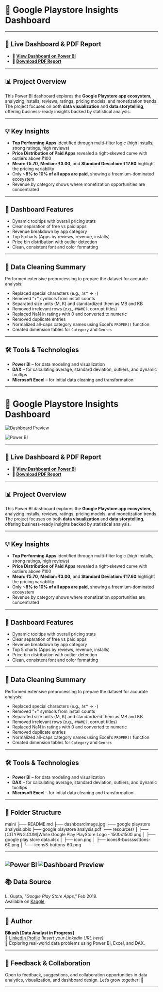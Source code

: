 # 📱 Google Playstore Insights Dashboard


---

## 🔗 Live Dashboard & PDF Report

- 🔗 [**View Dashboard on Power BI**](https://app.powerbi.com/view?r=eyJrIjoiYTk2OWY5MjEtZjgzOC00M2UxLTgyODUtZGVlN2YwZDc4ZDZjIiwidCI6ImM2ZTU0OWIzLTVmNDUtNDAzMi1hYWU5LWQ0MjQ0ZGM1YjJjNCJ9)
- 📄 [**Download PDF Report**](google-playstore-analysis.pdf)

---

## 📊 Project Overview

This Power BI dashboard explores the **Google Playstore app ecosystem**, analyzing installs, reviews, ratings, pricing models, and monetization trends. The project focuses on both **data visualization** and **data storytelling**, offering business-ready insights backed by statistical analysis.

---

## 💡 Key Insights

- **Top Performing Apps** identified through multi-filter logic (high installs, strong ratings, high reviews)
- **Price Distribution of Paid Apps** revealed a right-skewed curve with outliers above ₹100
- **Mean: ₹5.70**, **Median: ₹3.00**, and **Standard Deviation: ₹17.60** highlight the pricing variability
- Only **~8% to 10% of all apps are paid**, showing a freemium-dominated ecosystem
- Revenue by category shows where monetization opportunities are concentrated

---

## 📌 Dashboard Features

- Dynamic tooltips with overall pricing stats
- Clear separation of free vs paid apps
- Revenue breakdown by app category
- Top 5 charts (Apps by reviews, revenue, installs)
- Price bin distribution with outlier detection
- Clean, consistent font and color formatting

---

## 🧹 Data Cleaning Summary

Performed extensive preprocessing to prepare the dataset for accurate analysis:

- Replaced special characters (e.g., `â€“` → `-`)
- Removed "+" symbols from install counts
- Separated size units (M, K) and standardized them as MB and KB
- Removed irrelevant rows (e.g., `#NAME?`, corrupt titles)
- Replaced NaN in ratings with 0 and converted to numeric
- Removed duplicate entries
- Normalized all-caps category names using Excel’s `PROPER()` function
- Created dimension tables for `Category` and `Genres`

---

## 🛠 Tools & Technologies

- **Power BI** – for data modeling and visualization  
- **DAX** – for calculating average, standard deviation, outliers, and dynamic tooltips  
- **Microsoft Excel** – for initial data cleaning and transformation

---

# 📱 Google Playstore Insights Dashboard

![Dashboard Preview](dashboardimage.jpg)

![Power BI](https://img.shields.io/badge/Built%20With-Power%20BI-yellow?logo=Power-BI&logoColor=white)

---

## 🔗 Live Dashboard & PDF Report

- 🔗 [**View Dashboard on Power BI**](https://app.powerbi.com/view?r=eyJrIjoiYTk2OWY5MjEtZjgzOC00M2UxLTgyODUtZGVlN2YwZDc4ZDZjIiwidCI6ImM2ZTU0OWIzLTVmNDUtNDAzMi1hYWU5LWQ0MjQ0ZGM1YjJjNCJ9)
- 📄 [**Download PDF Report**](google-playstore-analysis.pdf)

---

## 📊 Project Overview

This Power BI dashboard explores the **Google Playstore app ecosystem**, analyzing installs, reviews, ratings, pricing models, and monetization trends. The project focuses on both **data visualization** and **data storytelling**, offering business-ready insights backed by statistical analysis.

---

## 💡 Key Insights

- **Top Performing Apps** identified through multi-filter logic (high installs, strong ratings, high reviews)
- **Price Distribution of Paid Apps** revealed a right-skewed curve with outliers above ₹100
- **Mean: ₹5.70**, **Median: ₹3.00**, and **Standard Deviation: ₹17.60** highlight the pricing variability
- Only **~8% to 10% of all apps are paid**, showing a freemium-dominated ecosystem
- Revenue by category shows where monetization opportunities are concentrated

---

## 📌 Dashboard Features

- Dynamic tooltips with overall pricing stats
- Clear separation of free vs paid apps
- Revenue breakdown by app category
- Top 5 charts (Apps by reviews, revenue, installs)
- Price bin distribution with outlier detection
- Clean, consistent font and color formatting

---

## 🧹 Data Cleaning Summary

Performed extensive preprocessing to prepare the dataset for accurate analysis:

- Replaced special characters (e.g., `â€“` → `-`)
- Removed "+" symbols from install counts
- Separated size units (M, K) and standardized them as MB and KB
- Removed irrelevant rows (e.g., `#NAME?`, corrupt titles)
- Replaced NaN in ratings with 0 and converted to numeric
- Removed duplicate entries
- Normalized all-caps category names using Excel’s `PROPER()` function
- Created dimension tables for `Category` and `Genres`

---

## 🛠 Tools & Technologies

- **Power BI** – for data modeling and visualization  
- **DAX** – for calculating average, standard deviation, outliers, and dynamic tooltips  
- **Microsoft Excel** – for initial data cleaning and transformation

---

## 📂 Folder Structure
main/
├── README.md
├── dashboardimage.jpg
├── google playstore analysis.pbix
├── google playstore analysis.pdf
├── resources/
│ ├── [CITYPNG.COM]White Google Play PlayStore Logo - 1500x1500.png
│ ├── google play store data.xlsx
│ ├── icon.png
│ ├── icons8-busssssttons-60.png
│ └── icons8-buttons-60.png

---
![Power BI](https://img.shields.io/badge/Built%20With-Power%20BI-yellow?logo=Power-BI&logoColor=white)
![Dashboard Preview](dashboardimage.jpg)
---

## 📚 Data Source

L. Gupta, *"Google Play Store Apps,"* Feb 2019.  
Available on [Kaggle](https://www.kaggle.com/lava18/google-play-store-apps)

---

## 👤 Author

**Bikash [Data Analyst in Progress]**  
🔗 [LinkedIn Profile](#) *(Insert your LinkedIn URL here)*  
💼 Exploring real-world data problems using Power BI, Excel, and DAX.

---

## 📩 Feedback & Collaboration

Open to feedback, suggestions, and collaboration opportunities in data analytics, visualization, and dashboard design. Let’s grow together! 🤝

---
